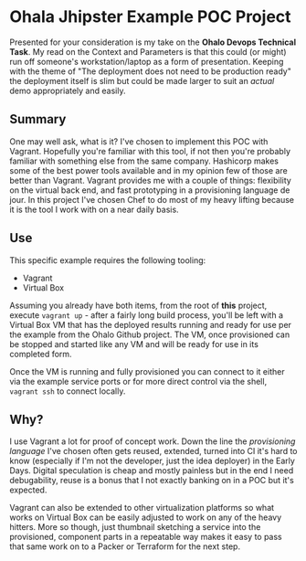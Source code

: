 # Ohala Jhipster Example POC Project
Presented for your consideration is my take on the **Ohalo Devops Technical Task**. My read on the Context and Parameters is that this could (or might) run off someone's workstation/laptop as a form of presentation. Keeping with the theme of "The deployment does not need to be production ready" the deployment itself is slim but could be made larger to suit an *actual* demo appropriately and easily.

## Summary
One may well ask, what is it? I've chosen to implement this POC with Vagrant. Hopefully you're familiar with this tool, if not then you're probably familiar with something else from the same company. Hashicorp makes some of the best power tools available and in my opinion few of those are better than Vagrant. Vagrant provides me with a couple of things: flexibility on the virtual back end, and fast prototyping in a provisioning language de jour. In this project I've chosen Chef to do most of my heavy lifting because it is the tool I work with on a near daily basis.

## Use
This specific example requires the following tooling:
 * Vagrant
 * Virtual Box

Assuming you already have both items, from the root of **this** project, execute `vagrant up` - after a fairly long build process, you'll be left with a Virtual Box VM that has the deployed results running and ready for use per the example from the Ohalo Github project. The VM, once provisioned can be stopped and started like any VM and will be ready for use in its completed form.

Once the VM is running and fully provisioned you can connect to it either via the example service ports or for more direct control via the shell, `vagrant ssh` to connect locally.

## Why?
I use Vagrant a lot for proof of concept work. Down the line the *provisioning language* I've chosen often gets reused, extended, turned into CI it's hard to know (especially if I'm not the developer, just the idea deployer) in the Early Days. Digital speculation is cheap and mostly painless but in the end I need debugability, reuse is a bonus that I not exactly banking on in a POC but it's expected.

Vagrant can also be extended to other virtualization platforms so what works on Virtual Box can be easily adjusted to work on any of the heavy hitters. More so though, just thumbnail sketching a service into the provisioned, component parts in a repeatable way makes it easy to pass that same work on to a Packer or Terraform for the next step.